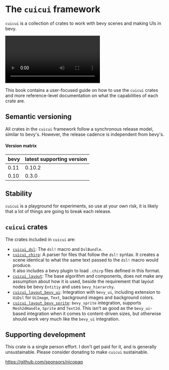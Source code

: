 # The `cuicui` framework

`cuicui` is a collection of crates to work with bevy scenes and making UIs in bevy.

<video controls>
  <source src="https://user-images.githubusercontent.com/26321040/272480834-e964565b-44bb-4363-8955-19515624d71a.mp4" type="video/mp4">
</video>

This book contains a user-focused guide on how to use the `cuicui` crates and
more reference-level documentation on what the capabilities of each crate are.

## Semantic versioning

All crates in the `cuicui` framework follow a synchronous release model, similar
to bevy's. However, the release cadence is independent from bevy's.

#### Version matrix

| bevy | latest supporting version |
|------|-------|
| 0.11 | 0.10.2 |
| 0.10 | 0.3.0 |

## Stability

`cuicui` is a playground for experiments, so use at your own risk,
it is likely that a lot of things are going to break each release.

## `cuicui` crates

The crates included in `cuicui` are:

- [`cuicui_dsl`]: The `dsl!` macro and `DslBundle`.
- [`cuicui_chirp`]: A parser for files that follow the `dsl!`
  syntax. It creates a scene identical to what the same text passed to the
  `dsl!` macro would produce.
  \
  It also includes a bevy plugin to load `.chirp` files defined in this format.
- [`cuicui_layout`]: The base algorithm and components, does not make any assumption
  about how it is used, beside the requirement that layout nodes be bevy `Entitiy` and
  uses `bevy_hierarchy`.
- [`cuicui_layout_bevy_ui`]: Integration with `bevy_ui`, including extension to `UiDsl`
  for `UiImage`, `Text`, background images and background colors.
- [`cuicui_layout_bevy_sprite`]: `bevy_sprite` integration, supports
  `Mesh2dHandle`, `Sprite` and `Text2d`. This isn't as good as the `bevy_ui`-based integration
  when it comes to content-driven sizes, but otherwise should work very much like the `bevy_ui`
  integration.

## Supporting development

This crate is a single person effort. I don't get paid for it, and is generally
unsustainable. Please consider donating to make `cuicui` sustainable.

<https://github.com/sponsors/nicopap>

[`cuicui_dsl`]: dsl
[`cuicui_chirp`]: chirp
[`cuicui_layout`]: layout
[`cuicui_layout_bevy_ui`]: choosing_a_cuicui_crate.html
[`cuicui_layout_bevy_sprite`]: choosing_a_cuicui_crate.html
